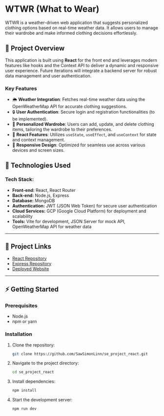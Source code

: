 # WTWR (What to Wear)

WTWR is a weather-driven web application that suggests personalized clothing options based on real-time weather data. It allows users to manage their wardrobe and make informed clothing decisions effortlessly.

## 📝 Project Overview

This application is built using **React** for the front end and leverages modern features like hooks and the Context API to deliver a dynamic and responsive user experience. Future iterations will integrate a backend server for robust data management and user authentication.

### Key Features

- 🌦 **Weather Integration**: Fetches real-time weather data using the OpenWeatherMap API for accurate clothing suggestions.
- 🔒 **User Authentication**: Secure login and registration functionalities (to be implemented).
- 👗 **Personalized Wardrobe**: Users can add, update, and delete clothing items, tailoring the wardrobe to their preferences.
- 🎯 **React Features**: Utilizes `useState`, `useEffect`, and `useContext` for state and context management.
- 📱 **Responsive Design**: Optimized for seamless use across various devices and screen sizes.

## 🚀 Technologies Used

### Tech Stack:
- **Front-end:** React, React Router
- **Back-end:** Node.js, Express
- **Database:** MongoDB
- **Authentication:** JWT (JSON Web Token) for secure user authentication
- **Cloud Services:** GCP (Google Cloud Platform) for deployment and scalability
- **Tools:** Vite for development, JSON Server for mock API, OpenWeatherMap API for weather data

---

## 🔗 Project Links

- [React Repository](https://github.com/SawSimonLinn/se_project_react)
- [Express Repository](https://github.com/SawSimonLinn/se_project_express)
- [Deployed Website](https://www.wtwrapp.jumpingcrab.com/) 

---

## ⚡️ Getting Started

### Prerequisites
- Node.js
- npm or yarn

### Installation
1. Clone the repository:
   ```bash
   git clone https://github.com/SawSimonLinn/se_project_react.git

2. Navigate to the project directory:
   ```bash
   cd se_project_react

3. Install dependencies:
   ```bash
   npm install
   
4. Start the development server:
   ``` bash
   npm run dev
